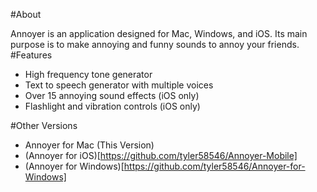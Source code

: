 #About

Annoyer is an application designed for Mac, Windows, and iOS. Its main purpose is to make annoying and funny sounds to annoy your friends.
#Features

- High frequency tone generator
- Text to speech generator with multiple voices
- Over 15 annoying sound effects (iOS only)
- Flashlight and vibration controls (iOS only)

#Other Versions

- Annoyer for Mac (This Version)
- (Annoyer for iOS)[https://github.com/tyler58546/Annoyer-Mobile]
- (Annoyer for Windows)[https://github.com/tyler58546/Annoyer-for-Windows]
